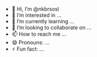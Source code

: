 - 👋 Hi, I’m @nkbrsosl
- 👀 I’m interested in ...
- 🌱 I’m currently learning ...
- 💞️ I’m looking to collaborate on ...
- 📫 How to reach me ...
- 😄 Pronouns: ...
- ⚡ Fun fact: ...

<!---
nkbrsosl/nkbrsosl is a ✨ special ✨ repository because its `README.md` (this file) appears on your GitHub profile.
You can click the Preview link to take a look at your changes.
--->
